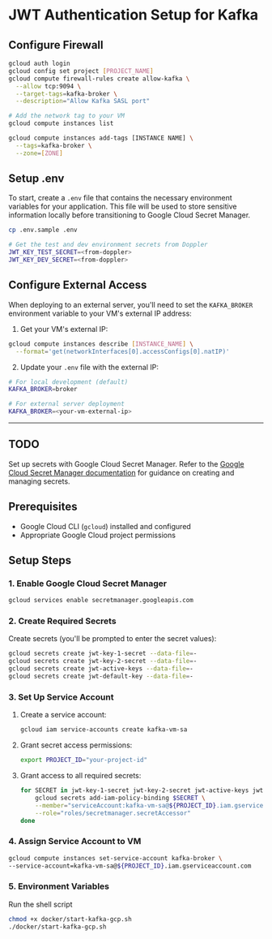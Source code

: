 # JWT Authentication Setup for Kafka

## Configure Firewall
```bash
gcloud auth login
gcloud config set project [PROJECT_NAME]
gcloud compute firewall-rules create allow-kafka \
  --allow tcp:9094 \
  --target-tags=kafka-broker \
  --description="Allow Kafka SASL port"

# Add the network tag to your VM
gcloud compute instances list

gcloud compute instances add-tags [INSTANCE NAME] \
  --tags=kafka-broker \
  --zone=[ZONE]
```

## Setup .env
To start, create a `.env` file that contains the necessary environment variables for your application. This file will be used to store sensitive information locally before transitioning to Google Cloud Secret Manager.

```bash
cp .env.sample .env
```

```bash
# Get the test and dev environment secrets from Doppler
JWT_KEY_TEST_SECRET=<from-doppler>
JWT_KEY_DEV_SECRET=<from-doppler>
```

## Configure External Access
When deploying to an external server, you'll need to set the `KAFKA_BROKER` environment variable to your VM's external IP address:

1. Get your VM's external IP:
```bash
gcloud compute instances describe [INSTANCE_NAME] \
  --format='get(networkInterfaces[0].accessConfigs[0].natIP)'
```

2. Update your `.env` file with the external IP:
```bash
# For local development (default)
KAFKA_BROKER=broker

# For external server deployment
KAFKA_BROKER=<your-vm-external-ip>
```




____

## TODO
Set up secrets with Google Cloud Secret Manager. Refer to the [Google Cloud Secret Manager documentation](https://cloud.google.com/secret-manager/docs) for guidance on creating and managing secrets.

## Prerequisites

- Google Cloud CLI (`gcloud`) installed and configured
- Appropriate Google Cloud project permissions

## Setup Steps

### 1. Enable Google Cloud Secret Manager

```bash
gcloud services enable secretmanager.googleapis.com
```

### 2. Create Required Secrets

Create secrets (you'll be prompted to enter the secret values):

```bash
gcloud secrets create jwt-key-1-secret --data-file=-
gcloud secrets create jwt-key-2-secret --data-file=-
gcloud secrets create jwt-active-keys --data-file=-
gcloud secrets create jwt-default-key --data-file=-
```

### 3. Set Up Service Account

1. Create a service account:

    ```bash
    gcloud iam service-accounts create kafka-vm-sa
    ```

2. Grant secret access permissions:

    ```bash
    export PROJECT_ID="your-project-id"
    ```

3. Grant access to all required secrets:

    ```bash
    for SECRET in jwt-key-1-secret jwt-key-2-secret jwt-active-keys jwt-default-key; do
        gcloud secrets add-iam-policy-binding $SECRET \
        --member="serviceAccount:kafka-vm-sa@${PROJECT_ID}.iam.gserviceaccount.com" \
        --role="roles/secretmanager.secretAccessor"
    done
    ```

### 4. Assign Service Account to VM

```bash
gcloud compute instances set-service-account kafka-broker \
--service-account=kafka-vm-sa@${PROJECT_ID}.iam.gserviceaccount.com
```

### 5. Environment Variables

Run the shell script

```bash
chmod +x docker/start-kafka-gcp.sh
./docker/start-kafka-gcp.sh
```
